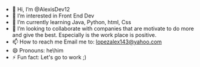 - 👋 Hi, I’m @AlexisDev12
- 👀 I’m interested in Front End Dev
- 🌱 I’m currently learning Java, Python, html, Css
- 💞️ I’m looking to collaborate with companies that are motivate to do more and give the best. Especially is the work place is positive.
- 📫 How to reach me  Email me to: lopezalex143@yahoo.com
- 😄 Pronouns: he\him
- ⚡ Fun fact: Let's go to work ;)

<!---
AlexisDev12/AlexisDev12 is a ✨ special ✨ repository because its `README.md` (this file) appears on your GitHub profile.
You can click the Preview link to take a look at your changes.
--->
